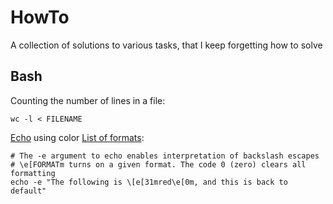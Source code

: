 # HowTo
A collection of solutions to various tasks, that I keep forgetting how to solve

## Bash
Counting the number of lines in a file:

    wc -l < FILENAME

[Echo](https://linux.die.net/man/1/echo) using color [List of formats](https://misc.flogisoft.com/bash/tip_colors_and_formatting):

    # The -e argument to echo enables interpretation of backslash escapes
    # \e[FORMATm turns on a given format. The code 0 (zero) clears all formatting
    echo -e "The following is \[e[31mred\e[0m, and this is back to default"
